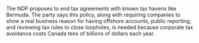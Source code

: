 The NDP proposes to end tax agreements with known tax havens like Bermuda. The party says this policy, along with requiring companies to show a real business reason for having offshore accounts, public reporting, and reviewing tax rules to close loopholes, is needed because corporate tax avoidance costs Canada tens of billions of dollars each year.
